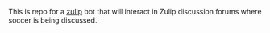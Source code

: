 This is repo for a [zulip](https://en.wikipedia.org/wiki/Zulip) bot that will interact in Zulip discussion forums where soccer is being discussed.